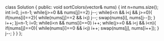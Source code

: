 class Solution {
public:
    void sortColors(vector<int>& nums) {
        int n=nums.size();
        int i=0, j=n-1;
        while(j>=0 && nums[j]==2) j--;
        while(i<n && i<j && j>=0){
            if(nums[i]==2){
                    while(nums[j]==2 && i<j) j--;
                swap(nums[i], nums[j--]);
            }
            i++;
        }j=n-1; i=0;
        while(i<n && nums[i]==0) i++;
        while(j>=0 && i<j && i<n){
            if(nums[j]==0){
                    while(nums[i]==0 && i<j) i++;
                swap(nums[j], nums[i++]);
            }
            j--;
        }
    }
};